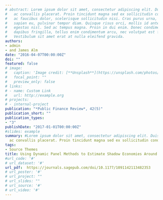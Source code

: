 ```yaml
---
# abstract: Lorem ipsum dolor sit amet, consectetur adipiscing elit. Duis posuere tellus
#   ac convallis placerat. Proin tincidunt magna sed ex sollicitudin condimentum. Sed
#   ac faucibus dolor, scelerisque sollicitudin nisi. Cras purus urna, suscipit quis
#   sapien eu, pulvinar tempor diam. Quisque risus orci, mollis id ante sit amet, gravida
#   egestas nisl. Sed ac tempus magna. Proin in dui enim. Donec condimentum, sem id
#   dapibus fringilla, tellus enim condimentum arcu, nec volutpat est felis vel metus.
#   Vestibulum sit amet erat at nulla eleifend gravida.
authors:
- admin
- and James Alm
date: "2016-04-07T00:00:00Z"
doi: ""
featured: false
# image:
#   caption: 'Image credit: [**Unsplash**](https://unsplash.com/photos/s9CC2SKySJM)'
#   focal_point: ""
#   preview_only: false
# links:
# - name: Custom Link
#   url: http://example.org
# projects:
# - internal-project
publication: "*Public Finance Review*, 42(5)"
publication_short: ""
publication_types:
- "3"
publishDate: "2017-01-01T00:00:00Z"
#slides: example
summary: #Lorem ipsum dolor sit amet, consectetur adipiscing elit. Duis posuere tellus
  ac convallis placerat. Proin tincidunt magna sed ex sollicitudin condimentum.
tags:
- Source Themes
title: Using Dynamic Panel Methods to Estimate Shadow Economies Around the World, 1984-2006
#url_code: '#'
# url_dataset: '#'
url_pdf:  https://journals.sagepub.com/doi/10.1177/1091142113482353
# url_poster: '#'
# url_project: ""
# url_slides: ""
# url_source: '#'
# url_video: '#'
---
```

